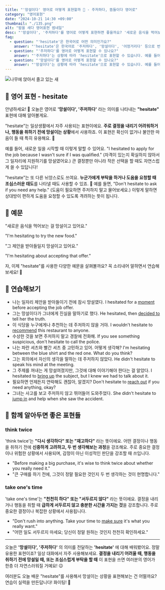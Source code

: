 ```yaml
---
title: "'망설이다' 영어로 어떻게 표현할까 🤔 - 주저하다, 뜸들이다 영어로"
category: "영어표현"
date: "2024-10-21 14:30 +09:00"
thumbnail: "./135.png"
alt: "밤을 새다 영어표현 썸네일"
desc: "'망설이다', '주저하다'를 영어로 어떻게 표현하면 좋을까요? '새로운 음식을 먹어보는 걸 망설이고 있어요.', '그 제안을 받아들일지 망설이고 있어요.' 등을 영어로 표현하는 법을 배워봅시다. 다양한 예문을 통해서 연습하고 본인의 표현으로 만들어 보세요."
faq:
  - question: "'hesitate'은 한국어로 어떤 의미인가요?"
    answer: "'hesitate'은 한국어로 '주저하다', '망설이다', '어정거리다' 등으로 번역될 수 있습니다. 어떤 결정을 내리기 전에 잠시 멈추거나 고민하는 상황에서 사용됩니다."
  - question: "'주저하다'를 영어로 어떻게 표현할 수 있나요?"
    answer: "'주저하다'는 상황에 따라 'hesitate'으로 표현할 수 있습니다. 예를 들어, '그는 결정을 내리기 전에 주저했다'는 'He hesitated before making the decision'로 말할 수 있습니다."
  - question: "'망설이다'를 영어로 어떻게 표현할 수 있나요?"
    answer: "'망설이다'는 상황에 따라 'hesitate'으로 표현할 수 있습니다. 예를 들어, '그녀는 질문을 할지 망설였다'는 'She hesitated to ask the question'으로 말할 수 있습니다."
---
```


![나무에 앉아서 졸고 있는 새](./135-1.jpg)

## 🌟 영어 표현 - hesitate

안녕하세요! 👋 오늘은 영어로 **'망설이다', '주저하다'** 라는 의미를 나타내는 **"hesitate"** 표현에 대해 알아볼게요.

"hesitate"는 일상생활에서 자주 사용되는 표현이에요. **주로 결정을 내리기 어려워하거나, 행동을 취하기 전에 망설이는 상황**에서 사용하죠. 이 표현은 확신이 없거나 불안한 마음이 들 때 특히 유용해요. 🤔

예를 들어, 새로운 일을 시작할 때 이렇게 말할 수 있어요. "I hesitated to apply for the job because I wasn't sure if I was qualified." (자격이 있는지 확실하지 않아서 그 일자리에 지원하기를 망설였어요.) 큰 결정뿐만 아니라 작은 선택을 할 때도 자연스럽게 쓸 수 있답니다!

"hesitate"는 또 다른 뉘앙스로도 쓰여요. **누군가에게 부탁을 하거나 도움을 요청할 때 조심스러운 태도**를 나타낼 때도 사용할 수 있죠. 🙏 예를 들면, "Don't hesitate to ask if you need any help." (도움이 필요하면 주저하지 말고 물어보세요.) 이렇게 말하면 상대방이 편하게 도움을 요청할 수 있도록 격려하는 뜻이 됩니다.

## 📖 예문

"새로운 음식을 먹어보는 걸 망설이고 있어요."

"I'm hesitating to try the new food."

"그 제안을 받아들일지 망설이고 있어요."

"I'm hesitating about accepting that offer."

자, 이제 "hesitate"를 사용한 다양한 예문을 살펴볼까요? 꼭 소리내어 말하면서 연습해보세요! 🚀

## 💬 연습해보기

<ul data-interactive-list>
  <li data-interactive-item>
    <span data-toggler>나는 일자리 제안을 받아들이기 전에 잠시 망설였다.</span>
    <span data-answer>I hesitated for a <a href="/blog/in-english/490.moment/">moment</a> before accepting the job offer.</span>
  </li>
  <li data-interactive-item>
    <span data-toggler>그는 망설이다가 그녀에게 진실을 말하기로 했다.</span>
    <span data-answer>He hesitated, then <a href="/blog/in-english/062.decide-to/">decided to</a> tell her the truth.</span>
  </li>
  <li data-interactive-item>
    <span data-toggler>이 식당을 누구에게나 추천하는 데 주저하지 않을 거야.</span>
    <span data-answer>I wouldn't hesitate to <a href="/blog/in-english/308.recommend/">recommend</a> this restaurant to anyone.</span>
  </li>
  <li data-interactive-item>
    <span data-toggler>수상한 것을 보면 주저하지 말고 경찰에 전화해.</span>
    <span data-answer>If you see something suspicious, don't hesitate to call the police.</span>
  </li>
  <li data-interactive-item>
    <span data-toggler>나는 파란 셔츠와 빨간 셔츠 중 고민하고 있어. 어떻게 생각해?</span>
    <span data-answer>I'm hesitating between the blue shirt and the red one. What do you think?</span>
  </li>
  <li data-interactive-item>
    <span data-toggler>그는 회의에서 자신의 생각을 말하는 데 주저하지 않았다.</span>
    <span data-answer>He didn't hesitate to speak his mind at the meeting.</span>
  </li>
  <li data-interactive-item>
    <span data-toggler>그 주제를 꺼내는 게 망설여졌지만, 그것에 대해 이야기해야 한다는 걸 알았다.</span>
    <span data-answer>I hesitated to <a href="/blog/in-english/122.bring-up/">bring up</a> the subject, but I knew we had to talk about it.</span>
  </li>
  <li data-interactive-item>
    <span data-toggler>필요하면 언제든지 연락해도 괜찮아, 알겠지?</span>
    <span data-answer>Don't hesitate to <a href="/blog/in-english/231.reach-out/">reach out</a> if you need anything, okay?</span>
  </li>
  <li data-interactive-item>
    <span data-toggler>그녀는 사고를 보고 주저하지 않고 뛰어들어 도와주었다.</span>
    <span data-answer>She didn't hesitate to <a href="/blog/in-english/149.jump-in/">jump in</a> and help when she saw the accident.</span>
  </li>
</ul>

## 🤝 함께 알아두면 좋은 표현들

### think twice

'think twice'는 **"다시 생각하다" 또는 "재고하다"** 라는 뜻이에요. 어떤 결정이나 행동을 취하기 전에 **신중하게 고려하고, 두 번 생각해보는 과정**을 강조해요. 주로 중요한 결정이나 위험한 상황에서 사용되며, 감정이 아닌 이성적인 판단을 강조할 때 쓰입니다.

- "Before making a big purchase, it's wise to think twice about whether you really need it."
- "큰 구매를 하기 전에, 그것이 정말 필요한 것인지 두 번 생각하는 것이 현명합니다."

### take one's time

'take one's time'는 **"천천히 하다" 또는 "서두르지 않다"** 라는 뜻이에요. 결정을 내리거나 행동을 취할 때 **급하게 서두르지 않고 충분한 시간을 가지는 것**을 강조합니다. 주로 중요한 결정이나 복잡한 상황에서 사용됩니다.

- "Don't rush into anything. Take your time to [make sure](/blog/in-english/232.make-sure/) it's what you really want."
- "어떤 일도 서두르지 마세요; 당신이 정말 원하는 것인지 천천히 확인하세요."

---

오늘은 **'망설이다', '주저하다'** 의 의미를 전달하는 **'hesitate'** 에 대해 배워봤어요. 정말 유용한 표현이죠? 일상 대화에서 자주 사용해보세요. **결정을 내리기 어려울 때, 행동을 취하기 전에 망설일 때, 또는 조심스럽게 부탁을 할 때** 이 표현을 쓰면 여러분의 영어가 한층 더 자연스러워질 거예요! 😉

여러분도 오늘 배운 "hesitate"를 사용해서 망설이는 상황을 표현해보는 건 어떨까요? 연습이 실력을 만든답니다! 화이팅! 💪
